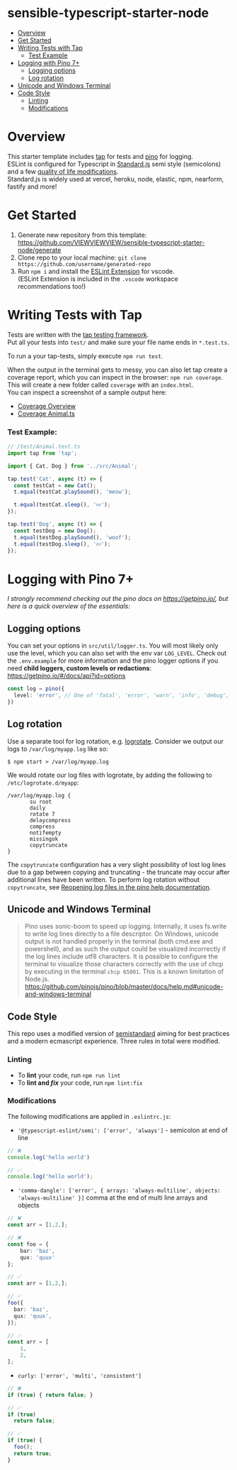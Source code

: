 # sensible-typescript-starter-node 
  - [Overview](#overview)
  - [Get Started](#get-started)
  - [Writing Tests with Tap](#writing-tests-with-tap)
    - [Test Example](#test-example)
  - [Logging with Pino 7+](#logging-with-pino-7)
    - [Logging options](#logging-options) 
    - [Log rotation](#log-rotation) 
  - [Unicode and Windows Terminal](#unicode-and-windows-terminal)
  - [Code Style](#code-style)
    - [Linting](#linting)
    - [Modifications](#modifications) 

# Overview
This starter template includes [tap](https://node-tap.org) for tests and [pino](https://getpino.io) for logging.  
ESLint is configured for Typescript in [Standard.js](https://standardjs.com/) semi style (semicolons) and a few [quality of life modifications](#codestyle).  
Standard.js is widely used at vercel, heroku, node, elastic, npm, nearform, fastify and more!

# Get Started
1. Generate new repository from this template: https://github.com/VIEWVIEWVIEW/sensible-typescript-starter-node/generate
2. Clone repo to your local machine: ``git clone https://github.com/username/generated-repo``
3. Run ``npm i`` and install the [ESLint Extension](https://marketplace.visualstudio.com/items?itemName=dbaeumer.vscode-eslint) for vscode.  
(ESLint Extension is included in the ``.vscode`` workspace recommendations too!)

# Writing Tests with Tap

Tests are written with the [tap testing framework](https://node-tap.org/).  
Put all your tests into ``test/`` and make sure your file name ends in ``*.test.ts``.

To run a your tap-tests, simply execute ``npm run test``.

When the output in the terminal gets to messy, you can also let tap create a coverage report, which you can inspect in the browser: ``npm run coverage``. This will create a new folder called ``coverage`` with an ``index.html``.  
You can inspect a screenshot of a sample output here:
 - [Coverage Overview](https://raw.githubusercontent.com/VIEWVIEWVIEW/sensible-typescript-starter-node/main/docs/coverage_index.png)
 - [Coverage Animal.ts](https://raw.githubusercontent.com/VIEWVIEWVIEW/sensible-typescript-starter-node/main/docs/coverage_animal.png) 

### Test Example:
```typescript
// /test/Animal.test.ts
import tap from 'tap';

import { Cat, Dog } from '../src/Animal';

tap.test('Cat', async (t) => {
  const testCat = new Cat();
  t.equal(testCat.playSound(), 'meow');

  t.equal(testCat.sleep(), '💤');
});

tap.test('Dog', async (t) => {
  const testDog = new Dog();
  t.equal(testDog.playSound(), 'woof');
  t.equal(testDog.sleep(), '💤');
});
```


# Logging with Pino 7+
*I strongly recommend checking out the pino docs on https://getpino.io/, but here is a quick overview of the essentials:*

## Logging options
You can set your options in ``src/util/logger.ts``. You will most likely only use the level, which you can also set with the env var ``LOG_LEVEL``. Check out the ``.env.example`` for more information and the pino logger options if you need **child loggers, custom levels or redactions**: https://getpino.io/#/docs/api?id=options
```typescript
const log = pino({
  level: 'error', // One of 'fatal', 'error', 'warn', 'info', 'debug', 'trace' or 'silent'.
})
```


## Log rotation
Use a separate tool for log rotation, e.g. [logrotate](https://github.com/logrotate/logrotate).
Consider we output our logs to `/var/log/myapp.log` like so:

```
$ npm start > /var/log/myapp.log
```

We would rotate our log files with logrotate, by adding the following to `/etc/logrotate.d/myapp`:

```
/var/log/myapp.log {
       su root
       daily
       rotate 7
       delaycompress
       compress
       notifempty
       missingok
       copytruncate
}
```

The `copytruncate` configuration has a very slight possibility of lost log lines due
to a gap between copying and truncating - the truncate may occur after additional lines
have been written. To perform log rotation without `copytruncate`, see [Reopening log files in the pino help documentation](https://github.com/pinojs/pino/blob/master/docs/help.md#reopening-log-files).

## Unicode and Windows Terminal
> Pino uses sonic-boom to speed up logging. Internally, it uses fs.write to write log lines directly to a file descriptor. On Windows, unicode output is not handled properly in the terminal (both cmd.exe and powershell), and as such the output could be visualized incorrectly if the log lines include utf8 characters. It is possible to configure the terminal to visualize those characters correctly with the use of chcp by executing in the terminal ``chcp 65001``. This is a known limitation of Node.js.  
> https://github.com/pinojs/pino/blob/master/docs/help.md#unicode-and-windows-terminal


## Code Style
This repo uses a modified version of [semistandard](https://github.com/standard/eslint-config-standard-with-typescript) aiming for best practices and a modern ecmascript experience. Three rules in total were modified.

### Linting
  - To **lint** your code, run ``npm run lint``
  - To **lint and _fix_** your code, run ``npm lint:fix`` 

### Modifications

The following modifications are applied in ``.eslintrc.js``:
  - ``'@typescript-eslint/semi': ['error', 'always']`` - semicolon at end of line
```typescript
// ❌
console.log('hello world') 

// ✅
console.log('hello world'); 
```

  - ``'comma-dangle': ['error', { arrays: 'always-multiline', objects: 'always-multiline' }]`` comma at the end of multi line arrays and objects
```typescript
// ❌
const arr = [1,2,];

// ❌
const foo = {
    bar: 'baz',
    qux: 'quux'
};

// ✅
const arr = [1,2,];

// ✅
foo({
  bar: 'baz',
  qux: 'quux',
});

// ✅
const arr = [
    1,
    2,
];

```
  - ``curly: ['error', 'multi', 'consistent']``
```typescript
// ❌
if (true) { return false; }

// ✅
if (true)
  return false;

// ✅
if (true) {
  foo();
  return true;
}
```
